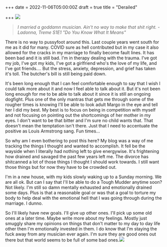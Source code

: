 +++
date = 2022-11-06T05:00:00Z
draft = true
title = "Derailed"

+++
![](/uploads/treme_ladonna.png)

> _I married a goddamn musician. Ain't no way to make that shit right. - Ladonna, Treme S1E1 "Do You Know What It Means"_

There is no way to pussyfoot around this.  Last couple years went south for me as it did for many.  COVID sure as hell contributed but in my case it also allowed for the cracks in my marriage to finally become fault lines.  It has been bad and it is still bad.  I'm in therapy dealing with the trauma.  I've got my job, I've got my kids, I've got a girlfriend who's the love of my life, and I've got friends....  But the stress, anxiety, depression, and grief has taken it's toll.  The butcher's bill is still being paid down. 

It's been long enough that I can feel comfortable enough to say that I wish I could talk more about it and now I feel able to talk about it.  But it's not been long enough for me to be able to talk about it since it is still an ongoing dogfight.  Plus one of the only mantras that gets me through some of the rougher times is knowing I'll be able to look adult Margo in the eye and tell her I did my best.  My best is to focus on being in competition with myself and not focusing on pointing out the shortcomings of her mother in my eyes.  I don't want to be that bitter and I'm sure no child wants that.  That doesn't mean the temptation isn't there.  Just that I need to accentuate the positive as Louis Armstrong sang. Fun times...  

So why am I even bothering to post this here? My blog was a way of me tracking the things I thought and wanted to accomplish.  It fell be the wayside when I literally had nothing left to give energywise.  It's frightening how drained and savaged the past few years left me. The divorce has shitcanned a lot of those things I thought I should work towards.  I still want those things but for now they have to be crowded out.  

I'm in a new house, with my kids slowly waking up to a Sunday morning.  We are all ok.  But can I say that I'll be able to do a Tough Mudder anytime soon?  Not likely.  I'm still so damn mentally exhausted and emotionally drained some days.  Plus is that a reasonable goal or was that a goal to torture my body to help deal with the emotional hell that I was going through during the marriage.  I dunno.  

So I'll likely have new goals.  I'll give up other ones.  I'll pick up some old ones at a later time.  Maybe write more about my feelings.  Mostly just smuggly share my opinions on things that don't matter to my day to day life other then I'm emotionally invested in them.  I do know that I'm staying the fuck away from any musician ever again.  I'm sure they are good ones out there but that world seems to be full of some bad ones.![](/uploads/coco_mariachi.gif)